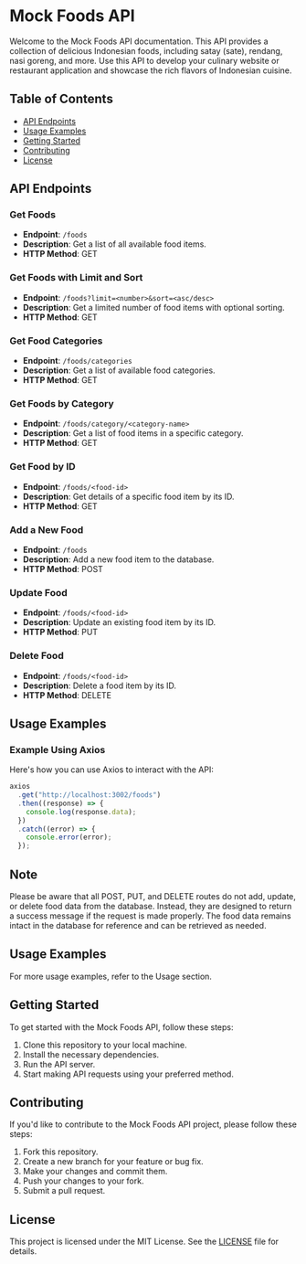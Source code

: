 # Mock Foods API

Welcome to the Mock Foods API documentation. This API provides a collection of delicious Indonesian foods, including satay (sate), rendang, nasi goreng, and more. Use this API to develop your culinary website or restaurant application and showcase the rich flavors of Indonesian cuisine.

## Table of Contents

- [API Endpoints](#api-endpoints)
- [Usage Examples](#usage-examples)
- [Getting Started](#getting-started)
- [Contributing](#contributing)
- [License](#license)

## API Endpoints

### Get Foods

- **Endpoint**: `/foods`
- **Description**: Get a list of all available food items.
- **HTTP Method**: GET

### Get Foods with Limit and Sort

- **Endpoint**: `/foods?limit=<number>&sort=<asc/desc>`
- **Description**: Get a limited number of food items with optional sorting.
- **HTTP Method**: GET

### Get Food Categories

- **Endpoint**: `/foods/categories`
- **Description**: Get a list of available food categories.
- **HTTP Method**: GET

### Get Foods by Category

- **Endpoint**: `/foods/category/<category-name>`
- **Description**: Get a list of food items in a specific category.
- **HTTP Method**: GET

### Get Food by ID

- **Endpoint**: `/foods/<food-id>`
- **Description**: Get details of a specific food item by its ID.
- **HTTP Method**: GET

### Add a New Food

- **Endpoint**: `/foods`
- **Description**: Add a new food item to the database.
- **HTTP Method**: POST

### Update Food

- **Endpoint**: `/foods/<food-id>`
- **Description**: Update an existing food item by its ID.
- **HTTP Method**: PUT

### Delete Food

- **Endpoint**: `/foods/<food-id>`
- **Description**: Delete a food item by its ID.
- **HTTP Method**: DELETE

## Usage Examples

### Example Using Axios

Here's how you can use Axios to interact with the API:

```javascript
axios
  .get("http://localhost:3002/foods")
  .then((response) => {
    console.log(response.data);
  })
  .catch((error) => {
    console.error(error);
  });
```

## Note

Please be aware that all POST, PUT, and DELETE routes do not add, update, or delete food data from the database. Instead, they are designed to return a success message if the request is made properly. The food data remains intact in the database for reference and can be retrieved as needed.

## Usage Examples

For more usage examples, refer to the Usage section.

## Getting Started

To get started with the Mock Foods API, follow these steps:

1. Clone this repository to your local machine.
2. Install the necessary dependencies.
3. Run the API server.
4. Start making API requests using your preferred method.

## Contributing

If you'd like to contribute to the Mock Foods API project, please follow these steps:

1. Fork this repository.
2. Create a new branch for your feature or bug fix.
3. Make your changes and commit them.
4. Push your changes to your fork.
5. Submit a pull request.

## License

This project is licensed under the MIT License. See the [LICENSE](LICENSE) file for details.
